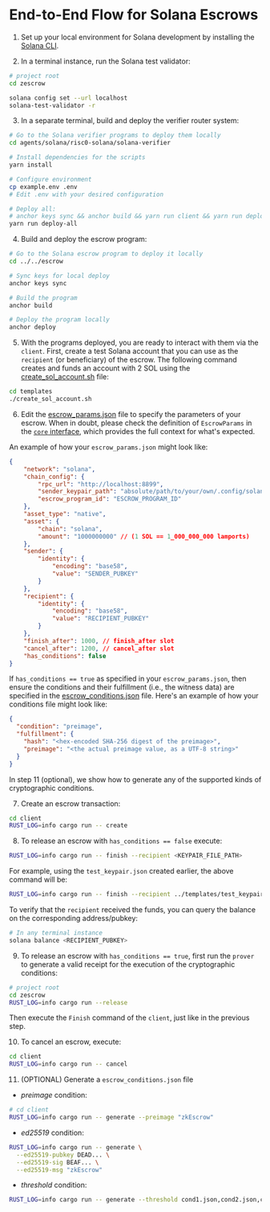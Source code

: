 # End-to-End Flow for Solana Escrows

1. Set up your local environment for Solana development by installing the [Solana CLI](https://solana.com/docs/intro/installation).

2. In a terminal instance, run the Solana test validator:

```sh
# project root
cd zescrow

solana config set --url localhost
solana-test-validator -r
```

3. In a separate terminal, build and deploy the verifier router system:

```sh
# Go to the Solana verifier programs to deploy them locally
cd agents/solana/risc0-solana/solana-verifier

# Install dependencies for the scripts
yarn install

# Configure environment
cp example.env .env
# Edit .env with your desired configuration

# Deploy all:
# anchor keys sync && anchor build && yarn run client && yarn run deploy
yarn run deploy-all
```

4. Build and deploy the escrow program:

```sh
# Go to the Solana escrow program to deploy it locally
cd ../../escrow

# Sync keys for local deploy
anchor keys sync

# Build the program
anchor build

# Deploy the program locally
anchor deploy
```

5. With the programs deployed, you are ready to interact with them via the `client`. First, create a test Solana account that you can use as the `recipient` (or beneficiary) of the escrow. The following command creates and funds an account with 2 SOL using the [create_sol_account.sh](../templates/create_sol_account.sh) file:

```sh
cd templates
./create_sol_account.sh
```

6. Edit the [escrow_params.json](/templates/escrow_params.json) file to specify the parameters of your escrow. When in doubt, please check the definition of `EscrowParams` in the [`core` interface](/core/src/interface.rs), which provides the full context for what's expected.

An example of how your `escrow_params.json` might look like:

```json
{
    "network": "solana",
    "chain_config": {
        "rpc_url": "http://localhost:8899",
        "sender_keypair_path": "absolute/path/to/your/own/.config/solana/id.json",
        "escrow_program_id": "ESCROW_PROGRAM_ID"
    },
    "asset_type": "native",
    "asset": {
        "chain": "solana",
        "amount": "1000000000" // (1 SOL == 1_000_000_000 lamports)
    },
    "sender": {
        "identity": {
            "encoding": "base58",
            "value": "SENDER_PUBKEY"
        }
    },
    "recipient": {
        "identity": {
            "encoding": "base58",
            "value": "RECIPIENT_PUBKEY"
        }
    },
    "finish_after": 1000, // finish_after slot
    "cancel_after": 1200, // cancel_after slot
    "has_conditions": false
}
```

If `has_conditions == true` as specified in your `escrow_params.json`, then ensure the conditions and their fulfillment (i.e., the witness data) are specified in the [escrow_conditions.json](/templates/escrow_conditions.json) file. Here's an example of how your conditions file might look like:

```json
{
  "condition": "preimage",
  "fulfillment": {
    "hash": "<hex-encoded SHA-256 digest of the preimage>",
    "preimage": "<the actual preimage value, as a UTF-8 string>"
  }
}
```

In step 11 (optional), we show how to generate any of the supported kinds of cryptographic conditions.

7. Create an escrow transaction:

```sh
cd client
RUST_LOG=info cargo run -- create
```

8. To release an escrow with `has_conditions == false` execute:

```sh
RUST_LOG=info cargo run -- finish --recipient <KEYPAIR_FILE_PATH>
```

For example, using the `test_keypair.json` created earlier, the above command will be:

```sh
RUST_LOG=info cargo run -- finish --recipient ../templates/test_keypair.json
```

To verify that the `recipient` received the funds, you can query the balance on the corresponding address/pubkey:

```sh
# In any terminal instance
solana balance <RECIPIENT_PUBKEY>
```

9. To release an escrow with `has_conditions == true`, first run the `prover` to generate a valid receipt for the execution of the cryptographic conditions:

```sh
# project root
cd zescrow
RUST_LOG=info cargo run --release
```

Then execute the `Finish` command of the `client`, just like in the previous step.

10. To cancel an escrow, execute:

```sh
cd client
RUST_LOG=info cargo run -- cancel
```

11. (OPTIONAL) Generate a `escrow_conditions.json` file

* _preimage_ condition:

```sh
# cd client
RUST_LOG=info cargo run -- generate --preimage "zkEscrow"
```

* _ed25519_ condition:

```sh
RUST_LOG=info cargo run -- generate \
  --ed25519-pubkey DEAD... \
  --ed25519-sig BEAF... \
  --ed25519-msg "zkEscrow"
```

* _threshold_ condition:

```sh
RUST_LOG=info cargo run -- generate --threshold cond1.json,cond2.json,cond3.json --n 2
```
